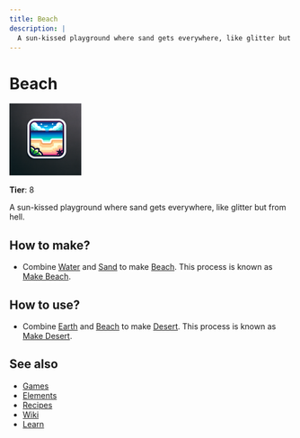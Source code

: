 ```yaml
---
title: Beach
description: |
  A sun-kissed playground where sand gets everywhere, like glitter but from hell.
---
```

# Beach

![](../images/item.beach.png)

**Tier**: 8

A sun-kissed playground where sand gets everywhere, like glitter but from hell.

## How to make?

* Combine [Water](/wiki/elements/water) and [Sand](/wiki/elements/sand) to make [Beach](/wiki/elements/beach). This process is known as [Make Beach](/wiki/recipes/make-beach).

## How to use?

* Combine [Earth](/wiki/elements/earth) and [Beach](/wiki/elements/beach) to make [Desert](/wiki/elements/desert). This process is known as [Make Desert](/wiki/recipes/make-desert).

## See also

* [Games](/wiki/games)
* [Elements](/wiki/elements)
* [Recipes](/wiki/recipes)
* [Wiki](/wiki/index)
* [Learn](/learn/index)